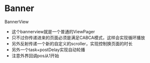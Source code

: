 # Banner
BannerView
 * 这个bannerview就是一个普通的ViewPager
 * 只不过你传递进来的页面必须是满足CABCA模式，这样会实现循环播放
 * 另外反射传递一个新的自定义的scroller，实现控制换页面的时长
 * 另外一个task+postDelay实现自动轮播
 * 注意外界回调pos从1开始
